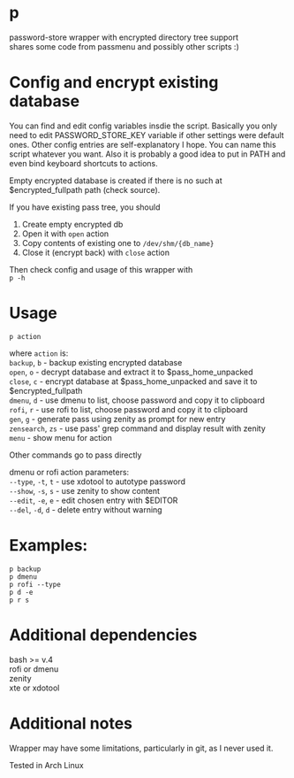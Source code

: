 # p
password-store wrapper with encrypted directory tree support  
shares some code from passmenu and possibly other scripts :)

# Config and encrypt existing database
You can find and edit config variables insdie the script. Basically you only need to edit PASSWORD_STORE_KEY variable if other settings were default ones. Other config entries are self-explanatory I hope. You can name this script whatever you want. Also it is probably a good idea to put in PATH and even bind keyboard shortcuts to actions.

Empty encrypted database is created if there is no such at $encrypted_fullpath path (check source). 

If you have existing pass tree, you should  
1. Create empty encrypted db  
2. Open it with `open` action  
3. Copy contents of existing one to `/dev/shm/{db_name}`  
4. Close it (encrypt back) with `close` action  

Then check config and usage of this wrapper with  
`p -h`

# Usage  
`p action`

where `action` is:  
`backup`, `b` - backup existing encrypted database  
`open`, `o` - decrypt database and extract it to $pass_home_unpacked  
`close`, `c` - encrypt database at $pass_home_unpacked and save it to $encrypted_fullpath  
`dmenu`, `d` - use dmenu to list, choose password and copy it to clipboard  
`rofi`, `r` - use rofi to list, choose password and copy it to clipboard  
`gen`, `g` - generate pass using zenity as prompt for new entry  
`zensearch`, `zs` - use pass' grep command and display result with zenity  
`menu` - show menu for action

Other commands go to pass directly

dmenu or rofi action parameters:  
`--type`, `-t`, `t` - use xdotool to autotype password  
`--show`, `-s`, `s` - use zenity to show content  
`--edit`, `-e`, `e` - edit chosen entry with $EDITOR  
`--del`,  `-d`, `d` - delete entry without warning  

# Examples:  
`p backup`  
`p dmenu`  
`p rofi --type`  
`p d -e`  
`p r s`

# Additional dependencies  
bash >= v.4  
rofi or dmenu  
zenity  
xte or xdotool

# Additional notes
Wrapper may have some limitations, particularly in git, as I never used it.

Tested in Arch Linux

